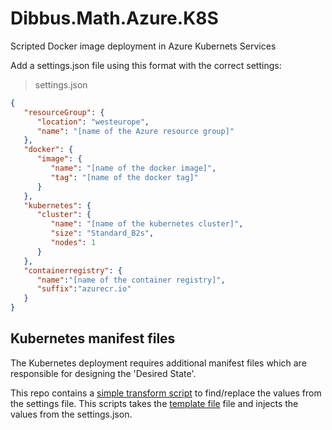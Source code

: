 # Dibbus.Math.Azure.K8S

Scripted Docker image deployment in Azure Kubernets Services

Add a settings.json file using this format with the correct settings:

> settings.json

```json
{
   "resourceGroup": {
      "location": "westeurope",
      "name": "[name of the Azure resource group]"
   },
   "docker": {
      "image": {
         "name": "[name of the docker image]",
         "tag": "[name of the docker tag]"
      }
   },
   "kubernetes": {
      "cluster": {
         "name": "[name of the kubernetes cluster]",
         "size": "Standard_B2s",
         "nodes": 1
      }
   },
   "containerregistry": {
      "name":"[name of the container registry]",
      "suffix":"azurecr.io"
   }
}
```

## Kubernetes manifest files

The Kubernetes deployment requires additional manifest files which are responsible for designing the 'Desired State'.

This repo contains a [simple transform script](kubernetes-manifest-transform.ps1) to find/replace the values from the settings file. This scripts takes the [template file](kubernetes-manifest-template.yaml) file and injects the values from the settings.json.
